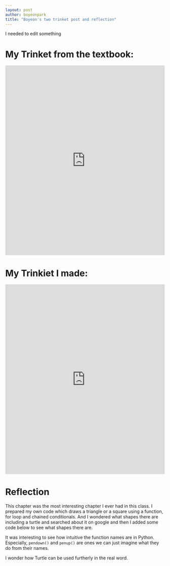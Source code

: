 ```yaml
---
layout: post
author: boyeonpark
title: "Boyeon's two trinket post and reflection"
---
```

I needed to edit something

# My Trinket from the textbook:

<iframe src="https://trinket.io/embed/python/fc258d87bf" width="100%" height="600" frameborder="0" marginwidth="0" marginheight="0" allowfullscreen></iframe>

# My Trinkiet I made:
<iframe src="https://trinket.io/embed/python/c024e2daa7" width="100%" height="600" frameborder="0" marginwidth="0" marginheight="0" allowfullscreen></iframe>

# Reflection

This chapter was the most interesting chapter I ever had in this class.
I prepared my own code which draws a triangle or a square using a function, for loop and chained conditionals. 
And I wondered what shapes there are including a turtle and searched about it on google and then I added some code below to see what shapes there are. 

It was interesting to see how intuitive the function names are in Python. Especially, `pendown()` and `penup()` are ones we can just imagine what they do from their names. 

I wonder how Turtle can be used furtherly in the real word.

